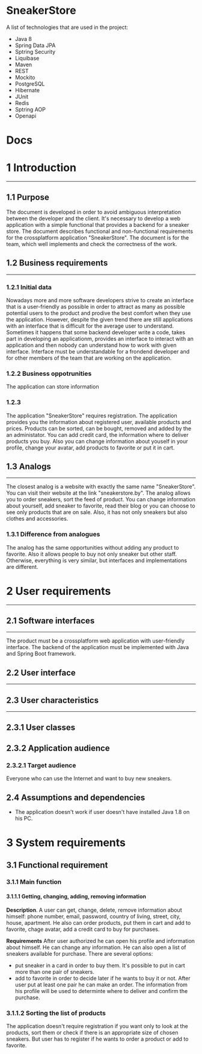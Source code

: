 # SneakerStore

A list of technologies that are used in the project:

+ Java 8
+ Spring Data JPA
+ Sptring Security
+ Liquibase
+ Maven
+ REST
+ Mockito
+ PostgreSQL
+ Hibernate
+ JUnit
+ Redis
+ Sptring AOP
+ Openapi

Docs
====

# 1 Introduction
---------------
## 1.1 Purpose

The document is developed in order to avoid ambiguous interpretation between the developer and the client. It's necessary to develop a web application with a simple functional that provides a backend for a sneaker store. The document describes functional and non-functional requirements for the crossplatform application "SneakerStore". The document is for the team, which well implements and check the correctness of the work. 

## 1.2 Business requirements
-----------------------------

### 1.2.1 Initial data

Nowadays more and more software developers strive to create an interface that is a user-friendly as possible in order to attract as many as possible potential users to the product and prodive the best comfort when they use the application. However, despite the given trend there are still  applications with an interface that is difficult for the average user to understand. Sometimes it happens that some backend developer write a code, takes part in developing an applicationm, provides an interface to interact with an application and then nobody can understand how to work with given interface. Interface must be understandable for a frondend developer and for other members of the team that are working on the application.

### 1.2.2 Business oppotrunities

The application can store information 

### 1.2.3

The application "SneakerStore" requires registration. The application provides you the information about registered user, available products and prices. Products can be sorted, can be bought, removed and added by the an administator. You can add credit card, the information where to deliver products you buy. Also you can change information about youself in your profile, change your avatar, add products to favorite or put it in cart. 

## 1.3 Analogs
----------------
The closest analog is a website with exactly the same name "SneakerStore". You can visit their website at the link "sneakerstore.by". The analog allows you to order sneakers, sort the feed of product. You can change information about yourself, add sneaker to favorite, read their blog or you can choose to see only products that are on sale. Also, it has not only sneakers but also clothes and accessories. 

### 1.3.1 Difference from analogues

The analog has the same opportunities without adding any product to favorite. Also it allows people to buy not only sneaker but other staff. Otherwise, everything is very similar, but interfaces and implementations are different. 

# 2 User requirements
----------------------
## 2.1 Software interfaces
---------------------------
The product must be a crossplatform web application with user-friendly interface. The backend of the application must be implemented with Java and Spring Boot framework.

## 2.2 User interface
-------------------------


## 2.3 User characteristics 
-----------------------------
## 2.3.1 User classes

## 2.3.2 Application audience

### 2.3.2.1 Target audience

Everyone who can use the Internet and want to buy new sneakers.

## 2.4 Assumptions and dependencies

+ The application doesn't work if user doesn't have installed Java 1.8 on his PC.

# 3 System requirements

## 3.1 Functional requirement

### 3.1.1 Main function

#### 3.1.1.1 Getting, changing, adding, removing information

<b>Description</b>. A user can get, change, delete, remove information about himself: phone number, email, password, country of living, street, city, house, apartment. He also can order products, put them in cart and add to favorite, chage avatar, add a credit card to buy for purchases.

<b>Requirements</b> After user authorized he can open his profile and information about himself. He can change any information. He can also open a list of sneakers available for purchase. There are several options:
+ put sneaker in a card in order to buy them. It's possible to put in cart more than one pair of sneakers. 
+ add to favorite in order to decide later if he wants to buy it or not.
After user put at least one pair he can make an order. The information from his profile will be used to determinte where to deliver and confirm the purchase.

### 3.1.1.2 Sorting the list of products



The application doesn't require registration if you want only to look at the products, sort them or check if there is an appropriate size of chosen sneakers. But user has to register if he wants to order a product or add to favorite.
